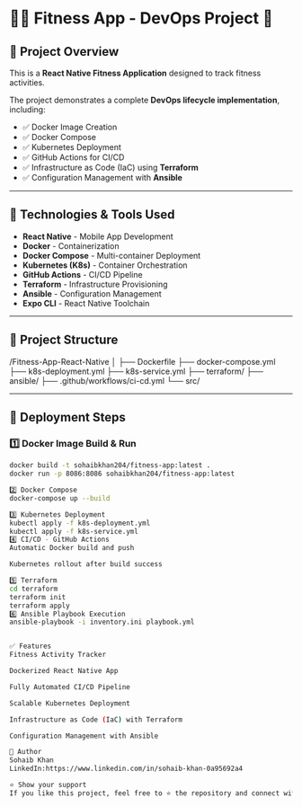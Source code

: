 # 🏋️‍♂️ Fitness App - DevOps Project 🚀

## 📱 Project Overview
This is a **React Native Fitness Application** designed to track fitness activities.  

The project demonstrates a complete **DevOps lifecycle implementation**, including:
- ✅ Docker Image Creation
- ✅ Docker Compose
- ✅ Kubernetes Deployment
- ✅ GitHub Actions for CI/CD
- ✅ Infrastructure as Code (IaC) using **Terraform**
- ✅ Configuration Management with **Ansible**

---

## 📂 Technologies & Tools Used
- **React Native** - Mobile App Development
- **Docker** - Containerization
- **Docker Compose** - Multi-container Deployment
- **Kubernetes (K8s)** - Container Orchestration
- **GitHub Actions** - CI/CD Pipeline
- **Terraform** - Infrastructure Provisioning
- **Ansible** - Configuration Management
- **Expo CLI** - React Native Toolchain

---

## 📜 Project Structure


/Fitness-App-React-Native
│
├── Dockerfile
├── docker-compose.yml
├── k8s-deployment.yml
├── k8s-service.yml
├── terraform/
├── ansible/
├── .github/workflows/ci-cd.yml
└── src/

---

## 🚀 Deployment Steps

### 1️⃣ Docker Image Build & Run
```bash
docker build -t sohaibkhan204/fitness-app:latest .
docker run -p 8086:8086 sohaibkhan204/fitness-app:latest

2️⃣ Docker Compose
docker-compose up --build

3️⃣ Kubernetes Deployment
kubectl apply -f k8s-deployment.yml
kubectl apply -f k8s-service.yml
4️⃣ CI/CD - GitHub Actions
Automatic Docker build and push

Kubernetes rollout after build success

5️⃣ Terraform
cd terraform
terraform init
terraform apply
6️⃣ Ansible Playbook Execution
ansible-playbook -i inventory.ini playbook.yml


✅ Features
Fitness Activity Tracker

Dockerized React Native App

Fully Automated CI/CD Pipeline

Scalable Kubernetes Deployment

Infrastructure as Code (IaC) with Terraform

Configuration Management with Ansible

📌 Author
Sohaib Khan
LinkedIn:https://www.linkedin.com/in/sohaib-khan-0a95692a4

⭐️ Show your support
If you like this project, feel free to ⭐️ the repository and connect with me on LinkedIn!


